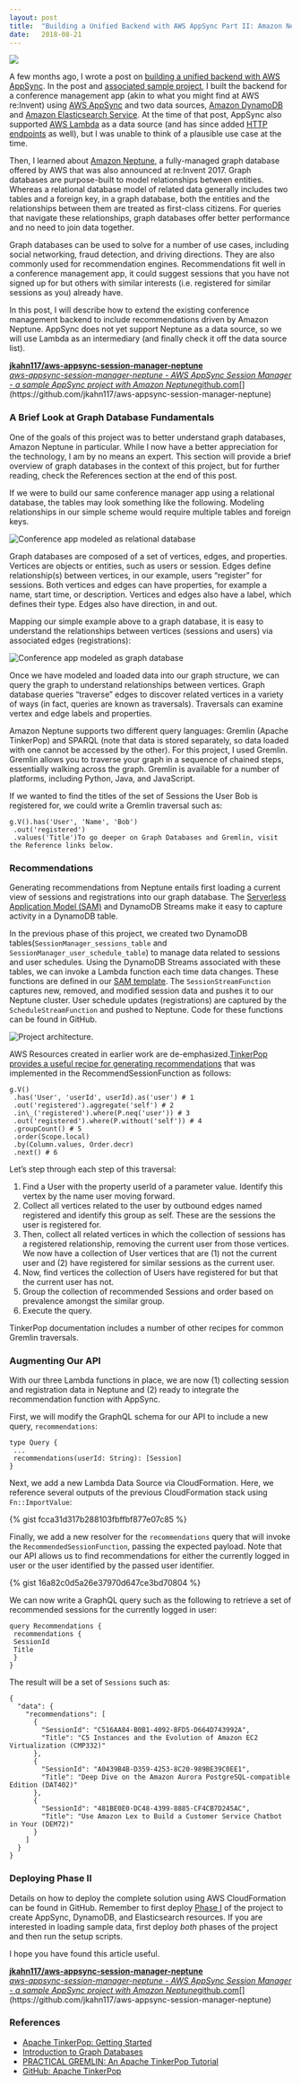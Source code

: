 ```yaml
---
layout:	post
title:	"Building a Unified Backend with AWS AppSync Part II: Amazon Neptune"
date:	2018-08-21
---
```


![](/assets/images/1*EdwOwl_Wp8Qh9ROMDf4ERQ.png)
  
A few months ago, I wrote a post on [building a unified backend with AWS AppSync](https://medium.com/@joshua.a.kahn/building-a-unified-backend-with-aws-appsync-553263ececde). In the post and [associated sample project](https://github.com/jkahn117/aws-appsync-session-manager), I built the backend for a conference management app (akin to what you might find at AWS re:Invent) using [AWS AppSync](https://aws.amazon.com/appsync/) and two data sources, [Amazon DynamoDB](https://aws.amazon.com/dynamodb/) and [Amazon Elasticsearch Service](https://aws.amazon.com/elasticsearch-service/). At the time of that post, AppSync also supported [AWS Lambda](https://aws.amazon.com/lambda/) as a data source (and has since added [HTTP endpoints](https://docs.aws.amazon.com/appsync/latest/devguide/tutorial-http-resolvers.html) as well), but I was unable to think of a plausible use case at the time.

Then, I learned about [Amazon Neptune](https://aws.amazon.com/neptune/), a fully-managed graph database offered by AWS that was also announced at re:Invent 2017. Graph databases are purpose-built to model relationships between entities. Whereas a relational database model of related data generally includes two tables and a foreign key, in a graph database, both the entities and the relationships between them are treated as first-class citizens. For queries that navigate these relationships, graph databases offer better performance and no need to join data together.

Graph databases can be used to solve for a number of use cases, including social networking, fraud detection, and driving directions. They are also commonly used for recommendation engines. Recommendations fit well in a conference management app, it could suggest sessions that you have not signed up for but others with similar interests (i.e. registered for similar sessions as you) already have.

In this post, I will describe how to extend the existing conference management backend to include recommendations driven by Amazon Neptune. AppSync does not yet support Neptune as a data source, so we will use Lambda as an intermediary (and finally check it off the data source list).

[**jkahn117/aws-appsync-session-manager-neptune**  
*aws-appsync-session-manager-neptune - AWS AppSync Session Manager - a sample AppSync project with Amazon Neptune*github.com](https://github.com/jkahn117/aws-appsync-session-manager-neptune "https://github.com/jkahn117/aws-appsync-session-manager-neptune")[](https://github.com/jkahn117/aws-appsync-session-manager-neptune)

### A Brief Look at Graph Database Fundamentals

One of the goals of this project was to better understand graph databases, Amazon Neptune in particular. While I now have a better appreciation for the technology, I am by no means an expert. This section will provide a brief overview of graph databases in the context of this project, but for further reading, check the References section at the end of this post.

If we were to build our same conference manager app using a relational database, the tables may look something like the following. Modeling relationships in our simple scheme would require multiple tables and foreign keys.

![Conference app modeled as relational database](/assets/images/1*3VdYPQdKzlBadzH_i8BWBQ.png)

Graph databases are composed of a set of vertices, edges, and properties. Vertices are objects or entities, such as users or session. Edges define relationship(s) between vertices, in our example, users “register” for sessions. Both vertices and edges can have properties, for example a name, start time, or description. Vertices and edges also have a label, which defines their type. Edges also have direction, in and out.

Mapping our simple example above to a graph database, it is easy to understand the relationships between vertices (sessions and users) via associated edges (registrations):

![Conference app modeled as graph database](/assets/images/1*DfQ-LPSnXzpnClBnzSNz8g.png)

Once we have modeled and loaded data into our graph structure, we can query the graph to understand relationships between vertices. Graph database queries “traverse” edges to discover related vertices in a variety of ways (in fact, queries are known as traversals). Traversals can examine vertex and edge labels and properties.

Amazon Neptune supports two different query languages: Gremlin (Apache TinkerPop) and SPARQL (note that data is stored separately, so data loaded with one cannot be accessed by the other). For this project, I used Gremlin. Gremlin allows you to traverse your graph in a sequence of chained steps, essentially walking across the graph. Gremlin is available for a number of platforms, including Python, Java, and JavaScript.

If we wanted to find the titles of the set of Sessions the User Bob is registered for, we could write a Gremlin traversal such as:

```
g.V().has('User', 'Name', 'Bob')  
 .out('registered')  
 .values('Title')To go deeper on Graph Databases and Gremlin, visit the Reference links below.
 ```

### Recommendations

Generating recommendations from Neptune entails first loading a current view of sessions and registrations into our graph database. The [Serverless Application Model (SAM)](https://github.com/awslabs/serverless-application-model) and DynamoDB Streams make it easy to capture activity in a DynamoDB table.

In the previous phase of this project, we created two DynamoDB tables(`SessionManager_sessions_table` and `SessionManager_user_schedule_table`) to manage data related to sessions and user schedules. Using the DynamoDB Streams associated with these tables, we can invoke a Lambda function each time data changes. These functions are defined in our [SAM template](https://github.com/jkahn117/aws-appsync-session-manager-neptune/blob/master/template.yaml). The `SessionStreamFunction` captures new, removed, and modified session data and pushes it to our Neptune cluster. User schedule updates (registrations) are captured by the `ScheduleStreamFunction` and pushed to Neptune. Code for these functions can be found in GitHub.

![Project architecture.](/assets/images/1*EdwOwl_Wp8Qh9ROMDf4ERQ.png)

AWS Resources created in earlier work are de-emphasized.[TinkerPop provides a useful recipe for generating recommendations](https://tinkerpop.apache.org/docs/current/recipes/#recommendation) that was implemented in the RecommendSessionFunction as follows:

```
g.V()  
 .has('User', 'userId', userId).as('user') # 1  
 .out('registered').aggregate('self') # 2  
 .in\_('registered').where(P.neq('user')) # 3  
 .out('registered').where(P.without('self')) # 4  
 .groupCount() # 5  
 .order(Scope.local)  
 .by(Column.values, Order.decr)  
 .next() # 6
 ```

 Let’s step through each step of this traversal:

1. Find a User with the property userId of a parameter value. Identify this vertex by the name user moving forward.
2. Collect all vertices related to the user by outbound edges named registered and identify this group as self. These are the sessions the user is registered for.
3. Then, collect all related vertices in which the collection of sessions has a registered relationship, removing the current user from those vertices. We now have a collection of User vertices that are (1) not the current user and (2) have registered for similar sessions as the current user.
4. Now, find vertices the collection of Users have registered for but that the current user has not.
5. Group the collection of recommended Sessions and order based on prevalence amongst the similar group.
6. Execute the query.


TinkerPop documentation includes a number of other recipes for common Gremlin traversals.

### Augmenting Our API

With our three Lambda functions in place, we are now (1) collecting session and registration data in Neptune and (2) ready to integrate the recommendation function with AppSync.

First, we will modify the GraphQL schema for our API to include a new query, `recommendations`:

```
type Query {  
 ...  
 recommendations(userId: String): [Session]  
}
```

Next, we add a new Lambda Data Source via CloudFormation. Here, we reference several outputs of the previous CloudFormation stack using `Fn::ImportValue`:

{% gist fcca31d317b288103fbffbf877e07c85 %}

Finally, we add a new resolver for the `recommendations` query that will invoke the `RecommendedSessionFunction`, passing the expected payload. Note that our API allows us to find recommendations for either the currently logged in user or the user identified by the passed user identifier.

{% gist 16a82c0d5a26e37970d647ce3bd70804 %}

We can now write a GraphQL query such as the following to retrieve a set of recommended sessions for the currently logged in user:

```
query Recommendations {  
 recommendations {  
 SessionId  
 Title  
 }  
}
```

The result will be a set of `Sessions` such as:

```
{  
  "data": {  
    "recommendations": [  
      {  
        "SessionId": "C516AA84-B0B1-4092-BFD5-D664D743992A",  
        "Title": "C5 Instances and the Evolution of Amazon EC2 Virtualization (CMP332)"  
      },  
      {  
        "SessionId": "A0439B4B-D359-4253-8C20-989BE39C0EE1",  
        "Title": "Deep Dive on the Amazon Aurora PostgreSQL-compatible Edition (DAT402)"  
      },  
      {  
        "SessionId": "481BE0E0-DC48-4399-8885-CF4CB7D245AC",  
        "Title": "Use Amazon Lex to Build a Customer Service Chatbot in Your (DEM72)"  
      }
    ]  
  }  
}
```

### Deploying Phase II

Details on how to deploy the complete solution using AWS CloudFormation can be found in GitHub. Remember to first deploy [Phase I](https://github.com/jkahn117/aws-appsync-session-manager) of the project to create AppSync, DynamoDB, and Elasticsearch resources. If you are interested in loading sample data, first deploy *both* phases of the project and then run the setup scripts.

I hope you have found this article useful.

[**jkahn117/aws-appsync-session-manager-neptune**  
*aws-appsync-session-manager-neptune - AWS AppSync Session Manager - a sample AppSync project with Amazon Neptune*github.com](https://github.com/jkahn117/aws-appsync-session-manager-neptune "https://github.com/jkahn117/aws-appsync-session-manager-neptune")[](https://github.com/jkahn117/aws-appsync-session-manager-neptune)

### References

* [Apache TinkerPop: Getting Started](https://tinkerpop.apache.org/docs/3.1.0-incubating/tutorials-getting-started.html)
* [Introduction to Graph Databases](https://medium.com/@Kelsey.Whitehead/introduction-to-graph-databases-1f2480ede21c)
* [PRACTICAL GREMLIN: An Apache TinkerPop Tutorial](https://kelvinlawrence.net/book/Gremlin-Graph-Guide.html)
* [GitHub: Apache TinkerPop](https://github.com/apache/tinkerpop)
  